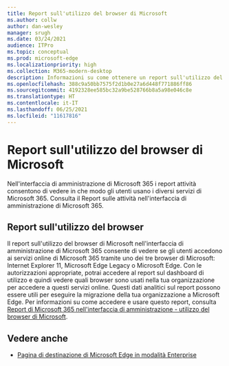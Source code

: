 ```yaml
---
title: Report sull'utilizzo del browser di Microsoft
ms.author: collw
author: dan-wesley
manager: srugh
ms.date: 03/24/2021
audience: ITPro
ms.topic: conceptual
ms.prod: microsoft-edge
ms.localizationpriority: high
ms.collection: M365-modern-desktop
description: Informazioni su come ottenere un report sull'utilizzo del browser per la tua organizzazione.
ms.openlocfilehash: 388c9a50bb7575f2d1b0e27a6d448f771886ff86
ms.sourcegitcommit: 4192328ee585bc32a9be528766b8a5a98e046c8e
ms.translationtype: HT
ms.contentlocale: it-IT
ms.lasthandoff: 06/25/2021
ms.locfileid: "11617816"
---
```

# <a name="microsoft-browser-usage-report"></a>Report sull'utilizzo del browser di Microsoft

Nell'interfaccia di amministrazione di Microsoft 365 i report attività consentono di vedere in che modo gli utenti usano i diversi servizi di Microsoft 365. Consulta il [](/microsoft-365/admin/activity-reports/activity-reports?view=o365-worldwide)Report sulle attività nell'interfaccia di amministrazione di Microsoft 365.

## <a name="browser-usage-report"></a>Report sull'utilizzo del browser

Il report sull'utilizzo del browser di Microsoft nell'interfaccia di amministrazione di Microsoft 365 consente di vedere se gli utenti accedono ai servizi online di Microsoft 365 tramite uno dei tre browser di Microsoft: Internet Explorer 11, Microsoft Edge Legacy o Microsoft Edge. Con le autorizzazioni appropriate, potrai accedere al report sul dashboard di utilizzo e quindi vedere quali browser sono usati nella tua organizzazione per accedere a questi servizi online. Questi dati analitici sul report possono essere utili per eseguire la migrazione della tua organizzazione a Microsoft Edge. Per informazioni su come accedere e usare questo report, consulta [Report di Microsoft 365 nell'interfaccia di amministrazione - utilizzo del browser di Microsoft](/microsoft-365/admin/activity-reports/browser-usage-report?view=o365-worldwide).

## <a name="see-also"></a>Vedere anche

- [Pagina di destinazione di Microsoft Edge in modalità Enterprise](https://aka.ms/EdgeEnterprise)
